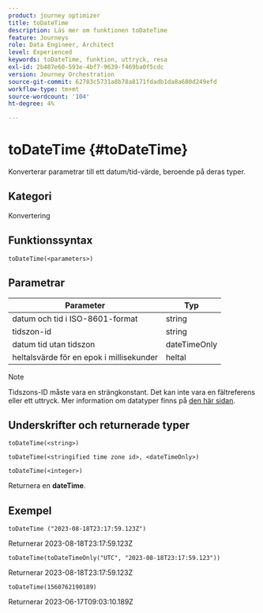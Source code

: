 ```yaml
---
product: journey optimizer
title: toDateTime
description: Läs mer om funktionen toDateTime
feature: Journeys
role: Data Engineer, Architect
level: Experienced
keywords: toDateTime, funktion, uttryck, resa
exl-id: 2b487e60-593e-4bf7-9639-f469ba0f5cdc
version: Journey Orchestration
source-git-commit: 62783c5731a8b78a8171fdadb1da8a680d249efd
workflow-type: tm+mt
source-wordcount: '104'
ht-degree: 4%

---
```


# toDateTime {#toDateTime}

Konverterar parametrar till ett datum/tid-värde, beroende på deras typer.

## Kategori

Konvertering

## Funktionssyntax

`toDateTime(<parameters>)`

## Parametrar

| Parameter | Typ |
|-----------|------------------|
| datum och tid i ISO-8601-format | string |
| tidszon-id | string |
| datum tid utan tidszon | dateTimeOnly |
| heltalsvärde för en epok i millisekunder | heltal |

>[!NOTE]
>
>Tidszons-ID måste vara en strängkonstant. Det kan inte vara en fältreferens eller ett uttryck. Mer information om datatyper finns på [den här sidan](../expression/data-types.md).

## Underskrifter och returnerade typer

`toDateTime(<string>)`

`toDateTime(<stringified time zone id>, <dateTimeOnly>)`

`toDateTime(<integer>)`

Returnera en **dateTime**.

<!--`toDateTime(<year>,<month>,<dayOfMonth>,<hour>,<minute>,<second>)`

Returns a date time with default time zone UTC.

`toDateTime(<year>,<month>,<dayOfMonth>)`
`toDateTime(<stringified timeZone>,<year>,<month>,<dayOfMonth>)`
`toDateTime(<timeZone>,<year>,<month>,<dayOfMonth>)`

Return a datetime where hour, minute and second set to 0.

`toDateTime(<stringified timeZone>,<year>,<month>,<dayOfMonth>,<hour>,<minute>,<second>)`
`toDateTime(<string>)`
`toDateTime(<string>,<integer>)`
`toDateTime(<stringified timeZone>,<dateTimeOnly)`

`toDateTime(<timeZone>,<integer>)`

Return a datetime.

-->

## Exempel

`toDateTime ("2023-08-18T23:17:59.123Z")`

Returnerar 2023-08-18T23:17:59.123Z

`toDateTime(toDateTimeOnly("UTC", "2023-08-18T23:17:59.123"))`

Returnerar 2023-08-18T23:17:59.123Z

`toDateTime(1560762190189)`

Returnerar 2023-06-17T09:03:10.189Z

<!--`toDateTime ("2016-08-18T23:17:59.123", "UTC")`

Returns 2016-08-18T23:17:59.123Z.

`toDateTime("Z",2016,8,18,23,17,59)`

Returns 2016-08-18T23:17:59.000Z.

`toDateTime("Z",2016,8,18)`

Returns 2016-08-18T00:00:00.000Z.-->
